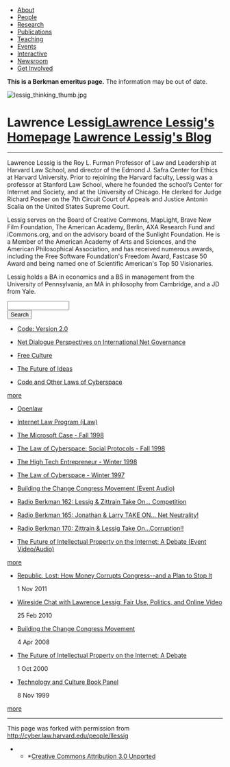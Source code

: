 <ul class="menu">
<li class="leaf"><a href="http://cyber.law.harvard.edu/about">About</a></li>
<li class="leaf"><a href="-people" class="active">People</a></li>
<li class="leaf"><a href="http://cyber.law.harvard.edu/research">Research</a></li>
<li class="leaf"><a href="http://cyber.law.harvard.edu/publications">Publications</a></li>
<li class="leaf"><a href="http://cyber.law.harvard.edu/teaching">Teaching</a></li>
<li class="leaf"><a href="http://cyber.law.harvard.edu/events">Events</a></li>
<li class="leaf"><a href="http://cyber.law.harvard.edu/interactive">Interactive</a></li>
<li class="leaf"><a href="http://cyber.law.harvard.edu/newsroom">Newsroom</a></li>
<li class="leaf"><a href="http://cyber.law.harvard.edu/getinvolved">Get Involved</a></li>

</ul>

**This is a Berkman emeritus page.** The information may be out of date.

![lessig_thinking_thumb.jpg](http://cyber.law.harvard.edu/sites/cyber.law.harvard.edu/files/imagecache/thumbnail/sites/cyber.law.harvard.edu/files/images/thumbnails/lessig_thinking_thumb.jpg "lessig_thinking_thumb.jpg")

# Lawrence Lessig<a href="http://lessig.org/" class="button button-homepage">Lawrence Lessig's Homepage</a> <a href="http://lessig.org/" class="button button-blog">Lawrence Lessig's Blog</a>

<hr class="clear" />

Lawrence Lessig is the Roy L. Furman Professor of Law and Leadership at Harvard Law School, and director of the Edmond J. Safra Center for Ethics at Harvard University. Prior to rejoining the Harvard faculty, Lessig was a professor at Stanford Law School, where he founded the school’s Center for Internet and Society, and at the University of Chicago. He clerked for Judge Richard Posner on the 7th Circuit Court of Appeals and Justice Antonin Scalia on the United States Supreme Court.

Lessig serves on the Board of Creative Commons, MapLight, Brave New Film Foundation, The American Academy, Berlin, AXA Research Fund and iCommons.org, and on the advisory board of the Sunlight Foundation. He is a Member of the American Academy of Arts and Sciences, and the American Philosophical Association, and has received numerous awards, including the Free Software Foundation's Freedom Award, Fastcase 50 Award and being named one of Scientific American's Top 50 Visionaries.

Lessig holds a BA in economics and a BS in management from the University of Pennsylvania, an MA in philosophy from Cambridge, and a JD from Yale.

<form action="/people/llessig" accept-charset="UTF-8" method="post" id="search-block-form">
<div>
<div class="container-inline">
<div class="form-item" id="edit-search-block-form-keys-wrapper">
<input type="text" maxlength="128" name="search_block_form_keys" id="edit-search-block-form-keys" size="15" value="" title="Enter the terms you wish to search for." class="form-text" />
</div>
<input type="submit" name="op" id="edit-submit" value="Search" class="form-submit" /><input type="hidden" name="form_id" id="edit-search-block-form" value="search_block_form" />
</div>
</div>
</form>

*   [Code: Version 2.0](http://cyber.law.harvard.edu/publications/2006/Code_2.0)

*   [Net Dialogue Perspectives on International Net Governance](http://cyber.law.harvard.edu/publications/2005/Net_Dialogue_Perspectives_on_International_Net_Governance)

*   [Free Culture](http://cyber.law.harvard.edu/publications/2004/Free_Culture)

*   [The Future of Ideas](http://cyber.law.harvard.edu/publications/2001/The_Future_Of_Ideas)

*   [Code and Other Laws of Cyberspace](http://cyber.law.harvard.edu/publications/1999/Code_And_Other_Laws_Of_Cyberspace)

[more](http://cyber.law.harvard.edu/views/publications/70)

*   [Openlaw](http://cyber.law.harvard.edu/node/584)

*   [Internet Law Program (iLaw)](http://cyber.law.harvard.edu/teaching/ilaw)

*   [The Microsoft Case - Fall 1998](http://cyber.law.harvard.edu/teaching/courses/1998/fall/microsoft)

*   [The Law of Cyberspace: Social Protocols - Fall 1998](http://cyber.law.harvard.edu/teaching/courses/1998/fall/protocols)

*   [The High Tech Entrepreneur - Winter 1998](http://cyber.law.harvard.edu/teaching/courses/1998/winter/hightech)

*   [The Law of Cyberspace - Winter 1997](http://cyber.law.harvard.edu/teaching/courses/1997/winter/cyberspace)

*   [Building the Change Congress Movement (Event Audio)](http://cyber.law.harvard.edu/interactive/events/2008/04/lessigAudio)

*   [Radio Berkman 162: Lessig & Zittrain Take On… Competition](http://cyber.law.harvard.edu/interactive/podcasts/radioberkman162)

*   [Radio Berkman 165: Jonathan & Larry TAKE ON… Net Neutrality!](http://cyber.law.harvard.edu/interactive/podcasts/radioberkman165)

*   [Radio Berkman 170: Zittrain & Lessig Take On…Corruption!!](http://cyber.law.harvard.edu/interactive/podcasts/radioberkman170)

*   [The Future of Intellectual Property on the Internet: A Debate (Event Video/Audio)](http://cyber.law.harvard.edu/interactive/events/2000/10/lessig_valenti)

[more](http://cyber.law.harvard.edu/views/media/70)

*   [Republic, Lost: How Money Corrupts Congress--and a Plan to Stop It](http://cyber.law.harvard.edu/events/2011/11/lessig)
    
    <span class="date-display-single">1 Nov 2011</span>

*   [Wireside Chat with Lawrence Lessig: Fair Use, Politics, and Online Video](http://cyber.law.harvard.edu/events/2010/02/lessig)
    
    <span class="date-display-single">25 Feb 2010</span>

*   [Building the Change Congress Movement](http://cyber.law.harvard.edu/events/berkmanat10/2008/04/lessig)
    
    <span class="date-display-single">4 Apr 2008</span>

*   [The Future of Intellectual Property on the Internet: A Debate ](http://cyber.law.harvard.edu/node/2200)
    
    <span class="date-display-single">1 Oct 2000</span>

*   [Technology and Culture Book Panel](http://cyber.law.harvard.edu/node/2259)
    
    <span class="date-display-single">8 Nov 1999</span>

[more](http://cyber.law.harvard.edu/views/events-past/70)

* * *

This page was forked with permission from <a href="http://cyber.law.harvard.edu/people/llessig" target="_blank">http://cyber.law.harvard.edu/people/llessig</a>

* * *[Creative Commons Attribution 3.0 Unported](http://creativecommons.org/licenses/by/3.0/)